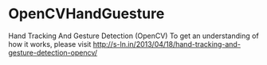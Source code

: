 OpenCVHandGuesture
==================

Hand Tracking And Gesture Detection (OpenCV)
To get an understanding of how it works,
please visit http://s-ln.in/2013/04/18/hand-tracking-and-gesture-detection-opencv/
